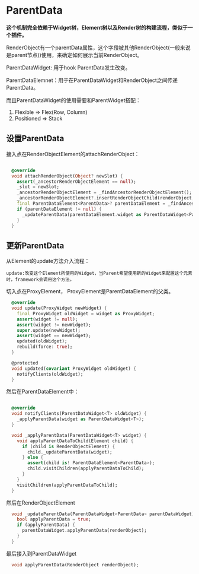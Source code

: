 # ParentData

**这个机制完全依赖于Widget树，Element树以及Render树的构建流程，类似于一个插件。**

RenderObject有一个parentData属性，这个字段被其他RenderObject(一般来说是parent节点))使用，来确定如何展示当前RenderObject。

ParentDataWidget: 用于hook ParentData发生改变。

ParentDataElemnet：用于在ParentDataWidget和RenderObject之间传递ParentData。

而且ParentDataWidget的使用需要和ParentWidget搭配：

1. Flexible => Flex(Row, Column)
2. Positioned => Stack

## 设置ParentData

接入点在RenderObjectElement的attachRenderObject：

```dart

  @override
  void attachRenderObject(Object? newSlot) {
    assert(_ancestorRenderObjectElement == null);
    _slot = newSlot;
    _ancestorRenderObjectElement = _findAncestorRenderObjectElement();
    _ancestorRenderObjectElement?.insertRenderObjectChild(renderObject, newSlot);
    final ParentDataElement<ParentData>? parentDataElement = _findAncestorParentDataElement();
    if (parentDataElement != null) {
      _updateParentData(parentDataElement.widget as ParentDataWidget<ParentData>);
    }
  }

```

## 更新ParentData

从Element的update方法介入流程：

    update:改变这个Element所使用的Widget，当Parent希望使用新的Widget来配置这个元素时，framework会调用这个方法。

切入点在ProxyElement， ProxyElement是ParentDataElement的父类。

```dart
  @override
  void update(ProxyWidget newWidget) {
    final ProxyWidget oldWidget = widget as ProxyWidget;
    assert(widget != null);
    assert(widget != newWidget);
    super.update(newWidget);
    assert(widget == newWidget);
    updated(oldWidget);
    rebuild(force: true);
  }

  @protected
  void updated(covariant ProxyWidget oldWidget) {
    notifyClients(oldWidget);
  } 
```

然后在ParentDataElement中：

```dart

  @override
  void notifyClients(ParentDataWidget<T> oldWidget) {
    _applyParentData(widget as ParentDataWidget<T>);
  }

  void _applyParentData(ParentDataWidget<T> widget) {
    void applyParentDataToChild(Element child) {
      if (child is RenderObjectElement) {
        child._updateParentData(widget);
      } else {
        assert(child is! ParentDataElement<ParentData>);
        child.visitChildren(applyParentDataToChild);
      }
    }
    visitChildren(applyParentDataToChild);
  }

```

然后在RenderObjectElement

```dart
  void _updateParentData(ParentDataWidget<ParentData> parentDataWidget) {
    bool applyParentData = true;
    if (applyParentData) {
      parentDataWidget.applyParentData(renderObject);
    }
  }
```

最后接入到ParentDataWidget

```dart
  void applyParentData(RenderObject renderObject);
```